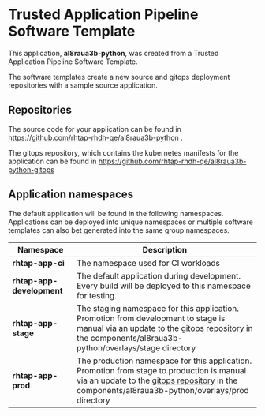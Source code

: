 # Trusted Application Pipeline Software Template

This application, **al8raua3b-python**, was created from a Trusted Application Pipeline Software Template.

The software templates create a new source and gitops deployment repositories with a sample source application. 

## Repositories

The source code for your application can be found in [https://github.com/rhtap-rhdh-qe/al8raua3b-python ](https://github.com/rhtap-rhdh-qe/al8raua3b-python ).
 
The gitops repository, which contains the kubernetes manifests for the application can be found in 
[https://github.com/rhtap-rhdh-qe/al8raua3b-python-gitops ](https://github.com/rhtap-rhdh-qe/al8raua3b-python-gitops ) 

## Application namespaces 

The default application will be found in the following namespaces. Applications can be deployed into unique namespaces or multiple software templates can also bet generated into the same group namespaces.  

|  Namespace   |  Description   |  
| -------- | -------- |
| **rhtap-app-ci** | The namespace used for CI workloads |
| **rhtap-app-development** | The default application during development. Every build will be deployed to this namespace for testing. |
| **rhtap-app-stage** | The staging namespace for this application. Promotion from development to stage is manual via an update to the [gitops repository](https://github.com/rhtap-rhdh-qe/al8raua3b-python-gitops ) in the components/al8raua3b-python/overlays/stage directory |
| **rhtap-app-prod** | The production namespace for this application. Promotion from stage to production is manual via an update to the [gitops repository](https://github.com/rhtap-rhdh-qe/al8raua3b-python-gitops ) in the components/al8raua3b-python/overlays/prod directory |